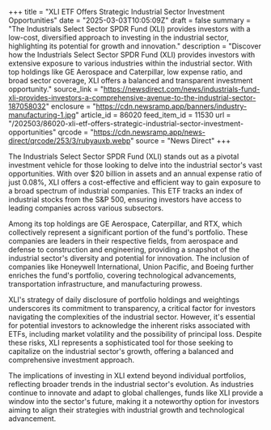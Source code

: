 +++
title = "XLI ETF Offers Strategic Industrial Sector Investment Opportunities"
date = "2025-03-03T10:05:09Z"
draft = false
summary = "The Industrials Select Sector SPDR Fund (XLI) provides investors with a low-cost, diversified approach to investing in the industrial sector, highlighting its potential for growth and innovation."
description = "Discover how the Industrials Select Sector SPDR Fund (XLI) provides investors with extensive exposure to various industries within the industrial sector. With top holdings like GE Aerospace and Caterpillar, low expense ratio, and broad sector coverage, XLI offers a balanced and transparent investment opportunity."
source_link = "https://newsdirect.com/news/industrials-fund-xli-provides-investors-a-comprehensive-avenue-to-the-industrial-sector-187058032"
enclosure = "https://cdn.newsramp.app/banners/industry-manufacturing-1.jpg"
article_id = 86020
feed_item_id = 11530
url = "/202503/86020-xli-etf-offers-strategic-industrial-sector-investment-opportunities"
qrcode = "https://cdn.newsramp.app/news-direct/qrcode/253/3/rubyauxb.webp"
source = "News Direct"
+++

<p>The Industrials Select Sector SPDR Fund (XLI) stands out as a pivotal investment vehicle for those looking to delve into the industrial sector's vast opportunities. With over $20 billion in assets and an annual expense ratio of just 0.08%, XLI offers a cost-effective and efficient way to gain exposure to a broad spectrum of industrial companies. This ETF tracks an index of industrial stocks from the S&P 500, ensuring investors have access to leading companies across various subsectors.</p><p>Among its top holdings are GE Aerospace, Caterpillar, and RTX, which collectively represent a significant portion of the fund's portfolio. These companies are leaders in their respective fields, from aerospace and defense to construction and engineering, providing a snapshot of the industrial sector's diversity and potential for innovation. The inclusion of companies like Honeywell International, Union Pacific, and Boeing further enriches the fund's portfolio, covering technological advancements, transportation infrastructure, and manufacturing prowess.</p><p>XLI's strategy of daily disclosure of portfolio holdings and weightings underscores its commitment to transparency, a critical factor for investors navigating the complexities of the industrial sector. However, it's essential for potential investors to acknowledge the inherent risks associated with ETFs, including market volatility and the possibility of principal loss. Despite these risks, XLI represents a sophisticated tool for those seeking to capitalize on the industrial sector's growth, offering a balanced and comprehensive investment approach.</p><p>The implications of investing in XLI extend beyond individual portfolios, reflecting broader trends in the industrial sector's evolution. As industries continue to innovate and adapt to global challenges, funds like XLI provide a window into the sector's future, making it a noteworthy option for investors aiming to align their strategies with industrial growth and technological advancement.</p>
